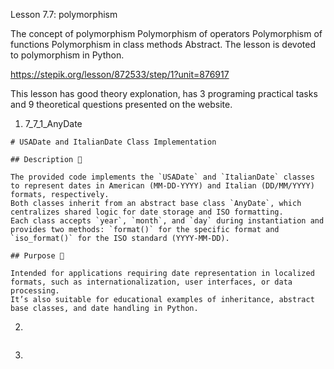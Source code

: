 Lesson 7.7: polymorphism

The concept of polymorphism
Polymorphism of operators
Polymorphism of functions
Polymorphism in class methods
Abstract. The lesson is devoted to polymorphism in Python.

https://stepik.org/lesson/872533/step/1?unit=876917

This lesson has good theory explonation, has 3 programing practical tasks and 9 theoretical questions presented on the website.

1. 7_7_1_AnyDate

```
# USADate and ItalianDate Class Implementation

## Description 📝

The provided code implements the `USADate` and `ItalianDate` classes to represent dates in American (MM-DD-YYYY) and Italian (DD/MM/YYYY) formats, respectively.
Both classes inherit from an abstract base class `AnyDate`, which centralizes shared logic for date storage and ISO formatting.
Each class accepts `year`, `month`, and `day` during instantiation and provides two methods: `format()` for the specific format and `iso_format()` for the ISO standard (YYYY-MM-DD).

## Purpose 🎯

Intended for applications requiring date representation in localized formats, such as internationalization, user interfaces, or data processing.
It’s also suitable for educational examples of inheritance, abstract base classes, and date handling in Python.
```

2.

```

```

3.

```

```
